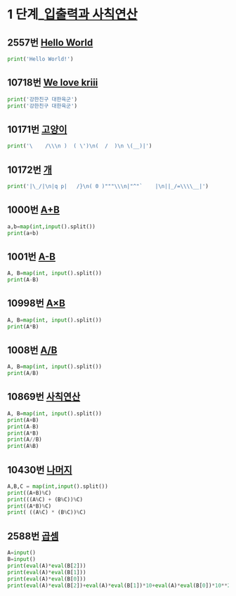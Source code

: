 # 1 단계_[입출력과 사칙연산](https://www.acmicpc.net/step/1)

## 2557번 [Hello World](https://www.acmicpc.net/problem/2557)

```python
print('Hello World!')
```


## 10718번 [We love kriii](https://www.acmicpc.net/problem/10718)

```python
print('강한친구 대한육군')
print('강한친구 대한육군')
```



## 10171번 [고양이](https://www.acmicpc.net/problem/10171)

```python
print('\    /\\\n )  ( \')\n(  /  )\n \(__)|')
```


## 10172번 [개](https://www.acmicpc.net/problem/10172)

```python
print('|\_/|\n|q p|   /}\n( 0 )"""\\\n|"^"`    |\n||_/=\\\\__|')
```


## 1000번 [A+B](https://www.acmicpc.net/problem/1000)

```python
a,b=map(int,input().split())
print(a+b)
```


## 1001번 [ A-B](https://www.acmicpc.net/problem/1001)

```python
A, B=map(int, input().split())
print(A-B)
```


##  10998번 [A×B](https://www.acmicpc.net/problem/10998)

```python
A, B=map(int, input().split())
print(A*B)
```


## 1008번 [A/B](https://www.acmicpc.net/problem/1008)

```python
A, B=map(int, input().split())
print(A/B)
```


## 10869번 [사칙연산](https://www.acmicpc.net/problem/10869)

```python
A, B=map(int, input().split())
print(A+B)
print(A-B)
print(A*B)
print(A//B)
print(A%B)
```


## 10430번 [나머지](https://www.acmicpc.net/problem/10430)

```python
A,B,C = map(int,input().split())
print((A+B)%C)
print(((A%C) + (B%C))%C)
print((A*B)%C)
print( ((A%C) * (B%C))%C)
```


## 2588번 [곱셈](https://www.acmicpc.net/problem/2588)

```python
A=input()
B=input()
print(eval(A)*eval(B[2]))
print(eval(A)*eval(B[1]))
print(eval(A)*eval(B[0]))
print(eval(A)*eval(B[2])+eval(A)*eval(B[1])*10+eval(A)*eval(B[0])*10**2)

```


